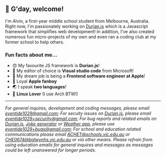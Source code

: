 ## 👋 G'day, welcome!
I'm Alvin, a first-year middle school student from Melbourne, Australia. Right now, I'm passionately working on [Durian.js](https://github.com/cheng-alvin/durian.js) which is a Javascript framework that simplifies web development! In addition, I've also created numerous fun micro-projects of my own and even ran a coding club at my former school to help others.

### Fun facts about me...
- 😍 My favourite JS framework is **Durian.js**!
- 📝 My editor of choice is **Visual studio code** from Microsoft!
- 💭 My dream job is being a **Frontend software engineer at Apple**!
- 🍎 Loyal **Apple fanboy**
- 🌏 I speak **two languages**!
- 🐧 **Linux Lover** (I use Arch BTW!)

--- 

*For general inquires, development and coding messages, please email eventide1029@gmail.com; For secuity issues on [Durian.js](https://github.com/cheng-alvin/durian.js), please email eventide1029+security@gmail.com; For bug reports and related emails on [Durian.js](https://github.com/cheng-alvin/durian.js), [Joke generator](https://github.com/cheng-alvin/Joke-Generator) or [Weather app](https://github.com/cheng-alvin/Weather-app), please use eventide1029+bugs@gmail.com; For school and education related communications please email ACHET@schools.vic.edu.au or CHE0674@balwynhs.vic.edu.au or via other means. Please refrain from using education emails for general inquires and messages as messages could be left unanswered for longer periods.*
